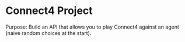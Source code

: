 # Connect4 Project 

Purpose: Build an API that allows you to play Connect4 against an agent (naive random choices at the start). 
